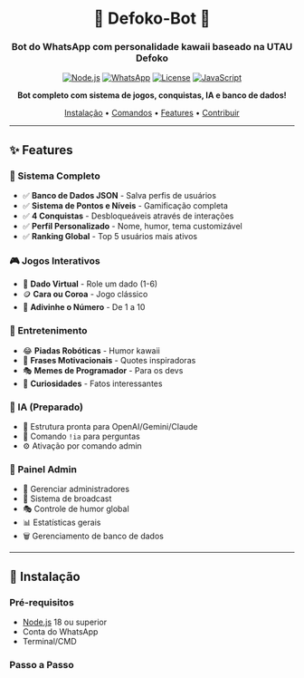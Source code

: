 <div align="center">

# 🌸 Defoko-Bot 💜

### Bot do WhatsApp com personalidade kawaii baseado na UTAU Defoko

[![Node.js](https://img.shields.io/badge/Node.js-18+-brightgreen?logo=node.js)](https://nodejs.org/)
[![WhatsApp](https://img.shields.io/badge/WhatsApp-Bot-25D366?logo=whatsapp)](https://github.com/Lightshzk/defoko-bot)
[![License](https://img.shields.io/badge/License-MIT-blue.svg)](LICENSE)
[![JavaScript](https://img.shields.io/badge/JavaScript-100%25-yellow?logo=javascript)](https://github.com/Lightshzk/defoko-bot)

**Bot completo com sistema de jogos, conquistas, IA e banco de dados!**

[Instalação](#-instalação) • [Comandos](#-comandos) • [Features](#-features) • [Contribuir](#-como-contribuir)

</div>

---

## ✨ Features

### 🎯 Sistema Completo
- ✅ **Banco de Dados JSON** - Salva perfis de usuários
- ✅ **Sistema de Pontos e Níveis** - Gamificação completa
- ✅ **4 Conquistas** - Desbloqueáveis através de interações
- ✅ **Perfil Personalizado** - Nome, humor, tema customizável
- ✅ **Ranking Global** - Top 5 usuários mais ativos

### 🎮 Jogos Interativos
- 🎲 **Dado Virtual** - Role um dado (1-6)
- 🪙 **Cara ou Coroa** - Jogo clássico
- 🔢 **Adivinhe o Número** - De 1 a 10

### 🎵 Entretenimento
- 😂 **Piadas Robóticas** - Humor kawaii
- 💬 **Frases Motivacionais** - Quotes inspiradoras
- 🎭 **Memes de Programador** - Para os devs
- 🧠 **Curiosidades** - Fatos interessantes

### 🤖 IA (Preparado)
- 💭 Estrutura pronta para OpenAI/Gemini/Claude
- 🔌 Comando `!ia` para perguntas
- ⚙️ Ativação por comando admin

### 🔐 Painel Admin
- 👑 Gerenciar administradores
- 📢 Sistema de broadcast
- 🎭 Controle de humor global
- 📊 Estatísticas gerais
- 🗑️ Gerenciamento de banco de dados

---

## 🚀 Instalação

### Pré-requisitos

- [Node.js](https://nodejs.org/) 18 ou superior
- Conta do WhatsApp
- Terminal/CMD

### Passo a Passo
```bash
